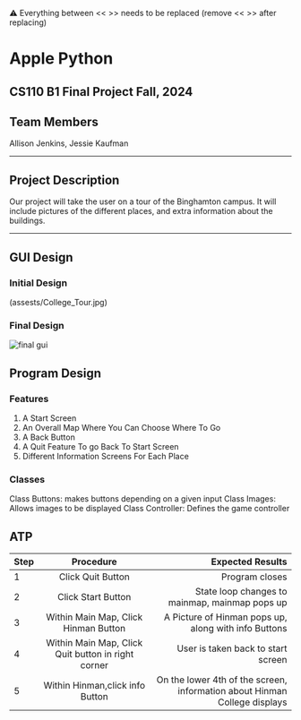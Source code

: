 
:warning: Everything between << >> needs to be replaced (remove << >> after replacing)

# Apple Python
## CS110 B1 Final Project  Fall, 2024

## Team Members

Allison Jenkins, Jessie Kaufman

***

## Project Description

Our project will take the user on a tour of the Binghamton campus. It will include pictures of the different places, and extra information about the buildings.

***    

## GUI Design

### Initial Design

(assests/College_Tour.jpg)

### Final Design

![final gui](assets/finalgui.jpg)

## Program Design

### Features

1. A Start Screen
2. An Overall Map Where You Can Choose Where To Go
3. A Back Button 
4. A Quit Feature To go Back To Start Screen
5. Different Information Screens For Each Place

### Classes

Class Buttons: makes buttons depending on a given input
Class Images: Allows images to be displayed
Class Controller: Defines the game controller


## ATP

| Step                 |Procedure             |Expected Results                   |
|----------------------|:--------------------:|----------------------------------:|
|  1                   | Click Quit Button    |Program closes                     |
|  2                   | Click Start Button   | State loop changes to mainmap, mainmap pops up |
|  3                   | Within Main Map, Click Hinman Button| A Picture of Hinman pops up, along with info Buttons|
|  4                   | Within Main Map, Click Quit button in right corner | User is taken back to start screen |
|  5                   | Within Hinman,click info Button | On the lower 4th of the screen, information about Hinman College displays |
